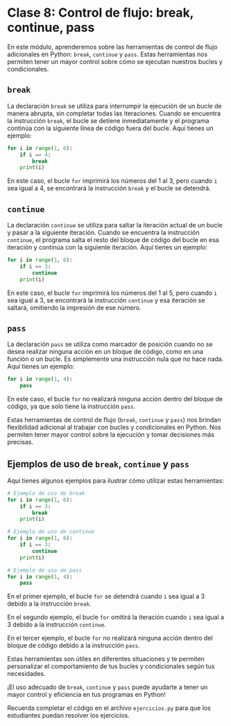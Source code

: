 # Clase 8: Control de flujo: break, continue, pass

En este módulo, aprenderemos sobre las herramientas de control de flujo adicionales en Python: `break`, `continue` y `pass`. Estas herramientas nos permiten tener un mayor control sobre cómo se ejecutan nuestros bucles y condicionales.

## `break`

La declaración `break` se utiliza para interrumpir la ejecución de un bucle de manera abrupta, sin completar todas las iteraciones. Cuando se encuentra la instrucción `break`, el bucle se detiene inmediatamente y el programa continúa con la siguiente línea de código fuera del bucle. Aquí tienes un ejemplo:

```python
for i in range(1, 6):
    if i == 4:
        break
    print(i)
```

En este caso, el bucle `for` imprimirá los números del 1 al 3, pero cuando `i` sea igual a 4, se encontrará la instrucción `break` y el bucle se detendrá.

## `continue`

La declaración `continue` se utiliza para saltar la iteración actual de un bucle y pasar a la siguiente iteración. Cuando se encuentra la instrucción `continue`, el programa salta el resto del bloque de código del bucle en esa iteración y continúa con la siguiente iteración. Aquí tienes un ejemplo:

```python
for i in range(1, 6):
    if i == 3:
        continue
    print(i)
```

En este caso, el bucle `for` imprimirá los números del 1 al 5, pero cuando `i` sea igual a 3, se encontrará la instrucción `continue` y esa iteración se saltará, omitiendo la impresión de ese número.

## `pass`

La declaración `pass` se utiliza como marcador de posición cuando no se desea realizar ninguna acción en un bloque de código, como en una función o un bucle. Es simplemente una instrucción nula que no hace nada. Aquí tienes un ejemplo:

```python
for i in range(1, 4):
    pass
```

En este caso, el bucle `for` no realizará ninguna acción dentro del bloque de código, ya que solo tiene la instrucción `pass`.

Estas herramientas de control de flujo (`break`, `continue` y `pass`) nos brindan flexibilidad adicional al trabajar con bucles y condicionales en Python. Nos permiten tener mayor control sobre la ejecución y tomar decisiones más precisas.

## Ejemplos de uso de `break`, `continue` y `pass`

Aquí tienes algunos ejemplos para ilustrar cómo utilizar estas herramientas:

```python
# Ejemplo de uso de break
for i in range(1, 6):
    if i == 3:
        break
    print(i)

# Ejemplo de uso de continue
for i in range(1, 6):
    if i == 3:
        continue
    print(i)

# Ejemplo de uso de pass
for i in range(1, 4):
    pass
```

En el primer ejemplo, el bucle `for` se detendrá cuando `i` sea igual a 3 debido a la instrucción `break`.

En el segundo ejemplo, el bucle `for` omitirá la iteración cuando `i` sea igual a 3 debido a la instrucción `continue`.

En el tercer ejemplo, el bucle `for` no realizará ninguna acción dentro del bloque de código debido a la instrucción `pass`.

Estas herramientas son útiles en diferentes situaciones y te permiten personalizar el comportamiento de tus bucles y condicionales según tus necesidades.

¡El uso adecuado de `break`, `continue` y `pass` puede ayudarte a tener un mayor control y eficiencia en tus programas en Python!

Recuerda completar el código en el archivo `ejercicios.py` para que los estudiantes puedan resolver los ejercicios.
